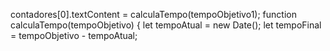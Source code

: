 contadores[0].textContent = calculaTempo(tempoObjetivo1);
function calculaTempo(tempoObjetivo) {
    let tempoAtual = new Date();
    let tempoFinal = tempoObjetivo - tempoAtual;
